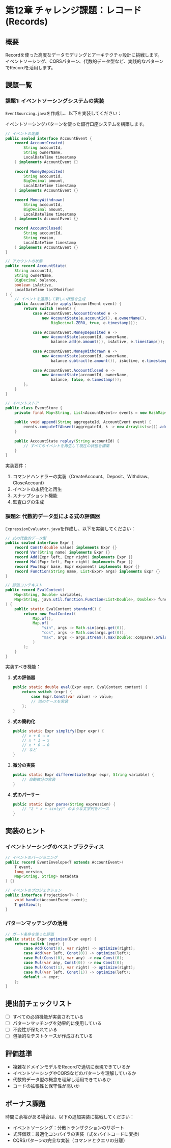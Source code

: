 # 第12章 チャレンジ課題：レコード(Records)

## 概要
Recordを使った高度なデータモデリングとアーキテクチャ設計に挑戦します。イベントソーシング、CQRSパターン、代数的データ型など、実践的なパターンでRecordを活用します。

## 課題一覧

### 課題1: イベントソーシングシステムの実装
`EventSourcing.java`を作成し、以下を実装してください：

イベントソーシングパターンを使った銀行口座システムを構築します。

```java
// イベントの定義
public sealed interface AccountEvent {
    record AccountCreated(
        String accountId,
        String ownerName,
        LocalDateTime timestamp
    ) implements AccountEvent {}
    
    record MoneyDeposited(
        String accountId,
        BigDecimal amount,
        LocalDateTime timestamp
    ) implements AccountEvent {}
    
    record MoneyWithdrawn(
        String accountId,
        BigDecimal amount,
        LocalDateTime timestamp
    ) implements AccountEvent {}
    
    record AccountClosed(
        String accountId,
        String reason,
        LocalDateTime timestamp
    ) implements AccountEvent {}
}

// アカウントの状態
public record AccountState(
    String accountId,
    String ownerName,
    BigDecimal balance,
    boolean isActive,
    LocalDateTime lastModified
) {
    // イベントを適用して新しい状態を生成
    public AccountState apply(AccountEvent event) {
        return switch (event) {
            case AccountEvent.AccountCreated e -> 
                new AccountState(e.accountId(), e.ownerName(), 
                    BigDecimal.ZERO, true, e.timestamp());
            
            case AccountEvent.MoneyDeposited e -> 
                new AccountState(accountId, ownerName, 
                    balance.add(e.amount()), isActive, e.timestamp());
            
            case AccountEvent.MoneyWithdrawn e -> 
                new AccountState(accountId, ownerName, 
                    balance.subtract(e.amount()), isActive, e.timestamp());
            
            case AccountEvent.AccountClosed e -> 
                new AccountState(accountId, ownerName, 
                    balance, false, e.timestamp());
        };
    }
}

// イベントストア
public class EventStore {
    private final Map<String, List<AccountEvent>> events = new HashMap<>();
    
    public void append(String aggregateId, AccountEvent event) {
        events.computeIfAbsent(aggregateId, k -> new ArrayList<>()).add(event);
    }
    
    public AccountState replay(String accountId) {
        // すべてのイベントを再生して現在の状態を構築
    }
}
```

実装要件：
1. コマンドハンドラーの実装（CreateAccount、Deposit、Withdraw、CloseAccount）
2. イベントの永続化と再生
3. スナップショット機能
4. 監査ログの生成

### 課題2: 代数的データ型による式の評価器
`ExpressionEvaluator.java`を作成し、以下を実装してください：

```java
// 式の代数的データ型
public sealed interface Expr {
    record Const(double value) implements Expr {}
    record Var(String name) implements Expr {}
    record Add(Expr left, Expr right) implements Expr {}
    record Mul(Expr left, Expr right) implements Expr {}
    record Pow(Expr base, Expr exponent) implements Expr {}
    record Function(String name, List<Expr> args) implements Expr {}
}

// 評価コンテキスト
public record EvalContext(
    Map<String, Double> variables,
    Map<String, java.util.function.Function<List<Double>, Double>> functions
) {
    public static EvalContext standard() {
        return new EvalContext(
            Map.of(),
            Map.of(
                "sin", args -> Math.sin(args.get(0)),
                "cos", args -> Math.cos(args.get(0)),
                "max", args -> args.stream().max(Double::compare).orElse(0.0)
            )
        );
    }
}
```

実装すべき機能：
1. **式の評価器**
   ```java
   public static double eval(Expr expr, EvalContext context) {
       return switch (expr) {
           case Expr.Const(var value) -> value;
           // 他のケースを実装
       };
   }
   ```

2. **式の簡約化**
   ```java
   public static Expr simplify(Expr expr) {
       // x + 0 → x
       // x * 1 → x
       // x * 0 → 0
       // など
   }
   ```

3. **微分の実装**
   ```java
   public static Expr differentiate(Expr expr, String variable) {
       // 自動微分の実装
   }
   ```

4. **式のパーサー**
   ```java
   public static Expr parse(String expression) {
       // "2 * x + sin(y)" のような文字列をパース
   }
   ```

## 実装のヒント

### イベントソーシングのベストプラクティス
```java
// イベントのバージョニング
public record EventEnvelope<T extends AccountEvent>(
    T event,
    long version,
    Map<String, String> metadata
) {}

// イベントのプロジェクション
public interface Projection<T> {
    void handle(AccountEvent event);
    T getView();
}
```

### パターンマッチングの活用
```java
// ガード条件を使った評価
public static Expr optimize(Expr expr) {
    return switch (expr) {
        case Add(Const(0), var right) -> optimize(right);
        case Add(var left, Const(0)) -> optimize(left);
        case Mul(Const(0), var any) -> new Const(0);
        case Mul(var any, Const(0)) -> new Const(0);
        case Mul(Const(1), var right) -> optimize(right);
        case Mul(var left, Const(1)) -> optimize(left);
        default -> expr;
    };
}
```

## 提出前チェックリスト
- [ ] すべての必須機能が実装されている
- [ ] パターンマッチングを効果的に使用している
- [ ] 不変性が保たれている
- [ ] 包括的なテストケースが作成されている

## 評価基準
- 複雑なドメインモデルをRecordで適切に表現できているか
- イベントソーシングやCQRSなどのパターンを理解しているか
- 代数的データ型の概念を理解し活用できているか
- コードの拡張性と保守性が高いか

## ボーナス課題
時間に余裕がある場合は、以下の追加実装に挑戦してください：
- イベントソーシング：分散トランザクションのサポート
- 式評価器：最適化コンパイラの実装（式をバイトコードに変換）
- CQRSパターンの完全な実装（コマンドとクエリの分離）